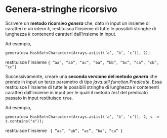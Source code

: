 # Genera-stringhe ricorsivo

Scrivere un **metodo ricorsivo _genera_** che, dato in input un
insieme di caratteri e un intero *k*, restituisca l’insieme di tutte le possibili
stringhe di lunghezza *k* contenenti caratteri dall’insieme in input. 

Ad esempio,

```
genera(new HashSet<Character>(Arrays.asList(’a’, ’b’, ’c’)), 2); 
```

restituisce l'insieme 
``{ “aa”, “ab”, “ac”, “ba”, “bb”, “bc”, “ca”, “cb”, “cc”}``


Successivamente, creare una **seconda versione del metodo _genera_** che prende in input
un terzo parametro di tipo *java.util.function.Predicate*. Essa restituisce l'insieme di tutte le possibili stringhe di lunghezza
*k* contenenti caratteri dall’insieme in input per le quali il metodo *test* del
predicato passato in input restituisce ``true``. 

Ad esempio,

```
genera(new HashSet<Character>(Arrays.asList(’a’, ’b’, ’c’)), 2, s -> s.contains("a"));
```

restituisce l'insieme `` { “aa”, “ab”, “ac”, “ba”, “ca” }``